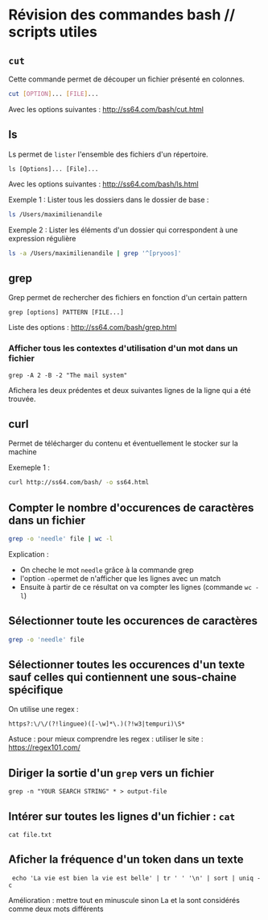 # Révision des commandes bash // scripts utiles

## `cut`

Cette commande permet de découper un fichier présenté en colonnes.

```bash
cut [OPTION]... [FILE]...

```

Avec les options suivantes : http://ss64.com/bash/cut.html



## ls

Ls permet de `lister` l'ensemble des fichiers d'un répertoire.

```
ls [Options]... [File]...

```

Avec les options suivantes : http://ss64.com/bash/ls.html

Exemple 1 : Lister tous les dossiers dans le dossier de base :

```bash
ls /Users/maximilienandile
```

Exemple 2 : Lister les éléments d'un dossier qui correspondent à une expression régulière

```bash
ls -a /Users/maximilienandile | grep '^[pryoos]'

```


## grep

Grep permet de rechercher des fichiers en fonction d'un certain pattern

```
grep [options] PATTERN [FILE...]
```
Liste des options : http://ss64.com/bash/grep.html

### Afficher tous les contextes d'utilisation d'un mot dans un fichier

```
grep -A 2 -B -2 "The mail system"
```

Afichera les deux prédentes et deux suivantes lignes de la ligne qui a été trouvée.


## curl

Permet de télécharger du contenu et éventuellement le stocker sur la machine

Exemeple 1 :

```bash
curl http://ss64.com/bash/ -o ss64.html

```


## Compter le nombre d'occurences de caractères dans un fichier

```bash
grep -o 'needle' file | wc -l

```

Explication :
- On cheche le mot `needle` grâce à la commande grep
- l'option `-o`permet de n'afficher que les lignes avec un match
- Ensuite à partir de ce résultat on va compter les lignes (commande `wc -l`)


## Sélectionner toute les occurences de caractères

```bash
grep -o 'needle' file

```

## Sélectionner toutes les occurences d'un texte sauf celles qui contiennent une sous-chaine spécifique


On utilise une regex :
```
https?:\/\/(?!linguee)([-\w]*\.)(?!w3|tempuri)\S*
```

Astuce : pour mieux comprendre les regex : utiliser le site : https://regex101.com/

## Diriger la sortie d'un `grep` vers un fichier

```
grep -n "YOUR SEARCH STRING" * > output-file
```


## Intérer sur toutes les lignes d'un fichier : `cat`

```
cat file.txt
```

## Aficher la fréquence d'un token dans un texte

```
 echo 'La vie est bien la vie est belle' | tr ' ' '\n' | sort | uniq -c

```

Amélioration : mettre tout en minuscule sinon La et la sont considérés comme deux mots différents
